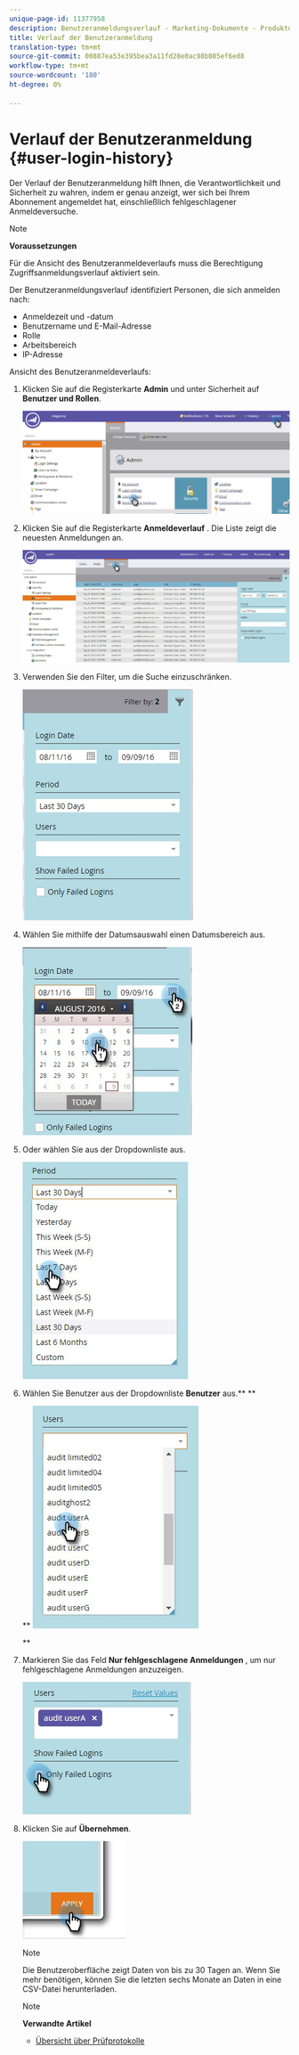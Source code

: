 ```yaml
---
unique-page-id: 11377958
description: Benutzeranmeldungsverlauf - Marketing-Dokumente - Produktdokumentation
title: Verlauf der Benutzeranmeldung
translation-type: tm+mt
source-git-commit: 00887ea53e395bea3a11fd28e0ac98b085ef6ed8
workflow-type: tm+mt
source-wordcount: '180'
ht-degree: 0%

---
```



# Verlauf der Benutzeranmeldung {#user-login-history}

Der Verlauf der Benutzeranmeldung hilft Ihnen, die Verantwortlichkeit und Sicherheit zu wahren, indem er genau anzeigt, wer sich bei Ihrem Abonnement angemeldet hat, einschließlich fehlgeschlagener Anmeldeversuche.

>[!NOTE]
>
>**Voraussetzungen**
>
>Für die Ansicht des Benutzeranmeldeverlaufs muss die Berechtigung Zugriffsanmeldungsverlauf aktiviert sein.

Der Benutzeranmeldungsverlauf identifiziert Personen, die sich anmelden nach:

* Anmeldezeit und -datum
* Benutzername und E-Mail-Adresse
* Rolle
* Arbeitsbereich
* IP-Adresse

Ansicht des Benutzeranmeldeverlaufs:

1. Klicken Sie auf die Registerkarte **Admin** und unter Sicherheit auf **Benutzer und Rollen**.

   ![](assets/image2016-7-12-9-3a2-3a31.png)

1. Klicken Sie auf die Registerkarte **Anmeldeverlauf** . Die Liste zeigt die neuesten Anmeldungen an.

   ![](assets/login-history-tab.jpg)

1. Verwenden Sie den Filter, um die Suche einzuschränken.

   ![](assets/filter-main.jpg)

1. Wählen Sie mithilfe der Datumsauswahl einen Datumsbereich aus.

   ![](assets/select-date-range-hand.jpg)

1. Oder wählen Sie aus der Dropdownliste aus.

   ![](assets/filter-select-from-dropdown.jpg)

1. Wählen Sie Benutzer aus der Dropdownliste **Benutzer** aus.** **

   ** ![](assets/user-dropdown.jpg)

   **

1. Markieren Sie das Feld **Nur fehlgeschlagene Anmeldungen** , um nur fehlgeschlagene Anmeldungen anzuzeigen.

   ![](assets/only-failed-logins.jpg)

1. Klicken Sie auf **Übernehmen**.

   ![](assets/click-apply-real.jpg)

   >[!NOTE]
   >
   >Die Benutzeroberfläche zeigt Daten von bis zu 30 Tagen an. Wenn Sie mehr benötigen, können Sie die letzten sechs Monate an Daten in eine CSV-Datei herunterladen.

   >[!NOTE]
   >
   >**Verwandte Artikel**
   >
   >    
   >    
   >    * [Übersicht über Prüfprotokolle](audit-trail-overview.md)


